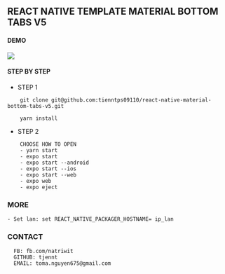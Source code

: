 ## REACT NATIVE TEMPLATE MATERIAL BOTTOM TABS V5

#### DEMO
<img src="https://github.com/tjennt/react-native-material-bottom-tabs-v5/assets/material-bottom-tabs-v5.gif" />

#### STEP BY STEP
+ STEP 1
```
    git clone git@github.com:tienntps09110/react-native-material-bottom-tabs-v5.git

    yarn install
```

+ STEP 2
```
    CHOOSE HOW TO OPEN
    - yarn start
    - expo start
    - expo start --android
    - expo start --ios
    - expo start --web
    - expo web
    - expo eject
```
### MORE
```
- Set lan: set REACT_NATIVE_PACKAGER_HOSTNAME= ip_lan
```

### CONTACT
```
  FB: fb.com/natriwit
  GITHUB: tjennt
  EMAIL: toma.nguyen675@gmail.com
```